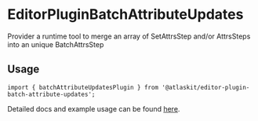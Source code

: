 # EditorPluginBatchAttributeUpdates

Provider a runtime tool to merge an array of SetAttrsStep and/or AttrsSteps into an unique BatchAttrsStep

## Usage

`import { batchAttributeUpdatesPlugin } from '@atlaskit/editor-plugin-batch-attribute-updates';`

Detailed docs and example usage can be found [here](https://atlaskit.atlassian.com/packages/editor/editor-plugin-batch-attribute-updates).
